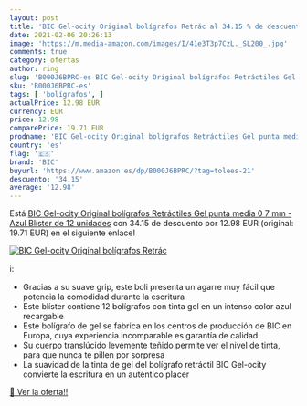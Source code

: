```yaml
---
layout: post
title: 'BIC Gel-ocity Original bolígrafos Retrác al 34.15 % de descuento'
date: 2021-02-06 20:26:13
image: 'https://m.media-amazon.com/images/I/41e3T3p7CzL._SL200_.jpg'
comments: true
category: ofertas
author: ring
slug: 'B000J6BPRC-es BIC Gel-ocity Original bolígrafos Retráctiles Gel punta...'
sku: 'B000J6BPRC-es'
tags: [ 'bolígrafos', ]
actualPrice: 12.98 EUR
currency: EUR
price: 12.98
comparePrice: 19.71 EUR
prodname: 'BIC Gel-ocity Original bolígrafos Retráctiles Gel punta media  0 7 mm  - Azul  Blíster de 12 unidades'
country: 'es'
flag: '🇪🇸'
brand: 'BIC'
buyurl: 'https://www.amazon.es/dp/B000J6BPRC/?tag=tolees-21'
descuento: '34.15'
average: '12.98'
---
```


Está [BIC Gel-ocity Original bolígrafos Retráctiles Gel punta media  0 7 mm  - Azul  Blíster de 12 unidades](https://www.amazon.es/dp/B000J6BPRC/?tag=tolees-21) con 34.15 de descuento por 12.98 EUR (original: 19.71 EUR) en el siguiente enlace!

[![BIC Gel-ocity Original bolígrafos Retrác](https://m.media-amazon.com/images/I/41e3T3p7CzL._SL200_.jpg)](https://www.amazon.es/dp/B000J6BPRC/?tag=tolees-21)

ℹ️:

- Gracias a su suave grip, este boli presenta un agarre muy fácil que potencia la comodidad durante la escritura
- Este blíster contiene 12 bolígrafos con tinta gel en un intenso color azul recargable
- Este bolígrafo de gel se fabrica en los centros de producción de BIC en Europa, cuya experiencia incomparable es garantía de calidad
- Su cuerpo translúcido levemente teñido permite ver el nivel de tinta, para que nunca te pillen por sorpresa
- La suavidad de la tinta de gel del bolígrafo retráctil BIC Gel-ocity convierte la escritura en un auténtico placer

[🛒 Ver la oferta!!](https://www.amazon.es/dp/B000J6BPRC/?tag=tolees-21)
